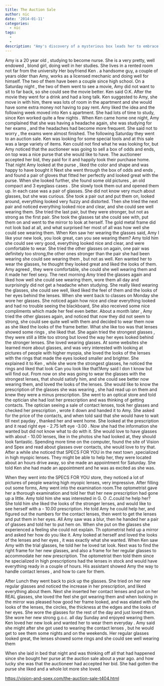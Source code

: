 ```yaml
---
title: The Auction Sale
author: nic
date: '2014-01-11'
categories:
  - nic
tags:
  - 
  - 
description: "Amy's discovery of a mysterious box leads her to embrace a new look and a surprising confidence."
---
```

Amy is a 20 year old , studying to become  nurse. She is a very pretty, well endowed , blond girl, doing well in her studies. She lives in a rented room not far from the university
Her boyfriend Ken . a handsome guy, a couple of years older than Amy, works as a licensed mechanic and doing well for himself.
The two of them have been a couple since high school.
On a Saturday night , the two of them went to see a movie, Amy did not want to sit to far back, so she could see the movie better.
Ken said O.K.
After the movie they went for a drink and had a long talk. Ken suggested to Amy, she move in with him, there was lots of room in the apartment and she would have some extra money not having to pay rent.
Amy liked the idea and the following week moved into Ken s apartment. She had lots of time to study, since Ken worked quite a few nights . 
When Ken came home one night, Amy complained that she was having a headache again, she was studying for her exams , and the headaches had become more frequent. She said not to worry , the exams were almost finished.
The following Saturday they went to an auction sale. Ken was looking for some special tools and at this sale was a large variety of items.  Ken could not find what he was looking for, but Amy noticed that the auctioneer was going to sell a box of odds and ends, on top was a nice purse that she would like to have.  The auctioneer accepted her bid, they paid for it and happily took their purchase home.
That night Amy looked at the purse , liked the color and shape and was happy to have bought it
Next she went through the box of odds and ends , and found a pair of gloves that fitted her perfectly and looked great with the purse. When she looked further, she found some old pictures , an old compact and 3 eyeglass cases .
She slowly took them out and opened them up. In each case was a pair of glasses.
She did not know very much about glasses, but she was curious. 
She took a pair out and put them on, looked around, everything looked very fuzzy and distorted. Then she tried the next pair
and noticed everything looked nice and clear, and she could see well wearing them. 
She tried the last pair, but they were stronger, but not as strong as the first pair.
She took the glasses tat she could see with, put them on and went to the mirror to look at herself.  The gold metal frame did not look bad at all, and what surprised her most of all was how well she could see wearing them.
When Ken saw her wearing the glasses said, Amy I like your new look, you look great, can you see wearing them?
Amy told him she could see very good, everything looked nice and clear, and were comfortable to wear.
She tried the other glasses on again, one pair was definitely too strong,the other ones stronger than the pair she had been wearing
she could see wearing them , but not as well.
Ken wanted her to wear the glasses, he thought they looked great and liked the looks of them.
Amy agreed , they were comfortable, she could she well wearing them and it made her feel sexy.
The next morning Amy tried the glasses again and liked how well she could see wearing them, wore them all day  and surprisingly did not get a headache when studying.
She really liked wearing the glasses, she could see well, liked liked the feel of them and the looks of her eyes behind the lenses.
When she went back to classes on Monday she wore her glasses. She noticed again how nice and clear everything looked and had no trouble seeing the blackboard, She also received some nice compliments which made her feel even better.
About a month later , Amy tried the other glasses again, and noticed that now they did not seem to strong, she could see quite well with them and decided to wear them now as she liked the looks of the frame better. What she like too was that lenses showed
some rings , she liked that.
She again tried the strongest glasses , they were still a little too strong but loved the way her eyes looked behind the stronger lenses. She loved wearing glasses.
At some websites she learned more about glasses, and was very interested with looking at pictures of people with higher myopia,
she loved the looks of the lenses with the rings that made the eyes looked smaller and brighter.
She explained it to Ken , while she wore the strongest glasses, he noticed the rings and liked that look
Can you look like that?Amy said I don t know but will find out. 
From now on she was going to wear the glasses with the strongest lenses, that should satisfy him, and she could see better now 
wearing them, and loved the looks of the lenses.
She would like to know the prescription of the glasses she was wearing , she had read up on them and knew they were a minus prescription.
She went to an optical store and told the optician she had lost her prescription and was thinking of getting contacts.
The optician seeing a sale of contact lenses, took her glasses and checked her prescription , wrote it down and handed it to Amy.
She asked for the price of the contacts, and when told said that she would have to wait till next payday , thanked her and went home.
She looked at the prescription and it read right eye - 2.75 left eye -3.00 . 
Now she had the information she wanted but did not know what to do with it. She would love to have glasses with about - 10.00
lenses, like in the photos she had looked at, they should look fantastic.
Spending more time on the computer, found the site of Vision and Spex and read about glasses over contacts, she would love to try that.
After a while she noticed that SPECS FOR YOU in the next town ,specialized in high myopic lenses.
They might be able to help her, they were located about an hours drive away, so she made an appointment for Saturday.
She told Ken she had made an appointment  and he was as excited as she was.

When they went into the SPECS FOR YOU store, they noticed a lot of pictures of people wearing high myopic lenses, very impressive.
After filling out some forms, Amy went into the examination room.The optometrist gave her a thorough examination and told her 
that her new prescription had gone up a little.
Amy told him she was interested in G. O .C.could he help her?
She told him she liked the looks of the stronger lenses, and would like to see herself with a - 10.00 prescription.
He told Amy  he could help her, and figured out the numbers for the contact lenses, then went to get the lenses and put them in her eyes. All Amy saw was  a blur, then he handed her a pair of glasses and told her to put hem on.
When she put on the glasses she experienced a feeling she could not explain.
Th optometrist held up a mirror and asked her how do you like it.
Amy looked at herself and loved the looks of the lenses and her eyes , it was exactly what she wanted.
When Ken saw Amy with the trial glasses, he told her he loved tat look.
Next was to find the right frame for her new glasses, and also a frame for her regular glasses to accommodate   her new prescription.
The optometrist then told them since he specialized in high prescriptions had the lenses in stock and would have everything ready in a couple of hours.
His assistant showed Amy the way to handle contact lenses , and how to care for them.

After Lunch they went back to pick up the glasses. She tried on her new regular glasses and noticed the increase in her prescription, and liked everything about them.
Next she inserted her contact lenses and put on her REAL glasses, she loved the feel she got wearing them and when looking 
in the mirror was pleased how good her frame looked, and was elated with the looks of the lenses, the circles, the thickness at the edges and the looks of her eyes.
She wore the glasses for the rest of the day and just loved them.
She wore her new strong g.o.c. all day Sunday and enjoyed wearing them.
Ken loved her new look and wanted her to wear them everyday .
Amy said she might after she got used to wearing the contact lenses , but he would get to see them some nights and on  the weekends.
Her regular glasses looked great, the lenses showed some rings and she could see well wearing them

When she laid in bed that night and was thinking off all that  had happened since she bought her purse at the auction sale about a year ago. and how lucky she was that the auctioneer had accepted her bid. She had gotten the purse she liked and a whole lot more she loved.

https://vision-and-spex.com/the-auction-sale-t404.html
